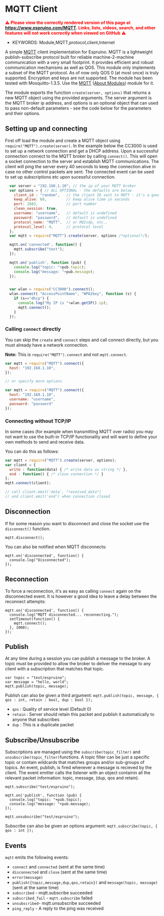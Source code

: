 <!--- Copyright (c) 2014 Lars Toft Jacobsen (boxed.dk), Gordon Williams. See the file LICENSE for copying permission. -->
MQTT Client
===========

<span style="color:red">:warning: **Please view the correctly rendered version of this page at https://www.espruino.com/MQTT. Links, lists, videos, search, and other features will not work correctly when viewed on GitHub** :warning:</span>

* KEYWORDS: Module,MQTT,protocol,client,Internet

A simple [MQTT](http://mqtt.org/) client implementation for Espruino. MQTT is a lightweight publish-subscribe protocol built for reliable machine-2-machine communication with a very small footprint. It provides efficient and robust communication mechanisms as well as QOS. This module only implements a subset of the MQTT protocol. As of now only QOS 0 (at most once) is truly supported. Encryption and keys are not supported. The module has been tested with Mosquitto-1.3.5. Use the [MQTT](/modules/MQTT.js) ([About Modules](/Modules)) module for it.

The module exports the function `create(server, options)` that returns a new MQTT object using the provided arguments. The server argument is the MQTT broker ip address, and options is an optional object that can used to pass non-default parameters - see the code below for the parameters and their options.

Setting up and connecting
---------------------------

First off load the module and create a MQTT object using ```require("MQTT").create(server)```. In the example below the CC3000 is used to set up a network connection and get a DHCP address. Upon a successful connection connect to the MQTT broker by calling ```connect()```. This will open a socket connection to the server and establish MQTT communications. The client will ping the server every 40 seconds to keep the connection alive in case no other control packets are sent. The connected event can be used to set up subscriptions etc upon sucessful connection.

```js
  var server = "192.168.1.10"; // the ip of your MQTT broker
  var options = { // ALL OPTIONAL - the defaults are below
    client_id : "random",   // the client ID sent to MQTT - it's a good idea to define your own static one based on `getSerial()`
    keep_alive: 60,         // keep alive time in seconds
    port: 1883,             // port number
    clean_session: true,
    username: "username",   // default is undefined
    password: "password",   // default is undefined
    protocol_name: "MQTT",  // or MQIsdp, etc..
    protocol_level: 4,      // protocol level
  };
  var mqtt = require("MQTT").create(server, options /*optional*/);

  mqtt.on('connected', function() {
    mqtt.subscribe("test");
  });

  mqtt.on('publish', function (pub) {
    console.log("topic: "+pub.topic);
    console.log("message: "+pub.message);
  });


  var wlan = require("CC3000").connect();
  wlan.connect( "AccessPointName", "WPA2key", function (s) {
    if (s=="dhcp") {
      console.log("My IP is "+wlan.getIP().ip);
      mqtt.connect();
    }
  });
```

### Calling `connect` directly

You can skip the `create` and `connect` steps and call connect directly,
but you must already have a network connection.

**Note:** This is `require("MQTT").connect` and not `mqtt.connect`.

```js
var mqtt = require("MQTT").connect({
  host: "192.168.1.10",
});

// or specify more options

var mqtt = require("MQTT").connect({
  host: "192.168.1.10",
  username: "username",
  password: "password"
});
```

### Connecting without TCP/IP

In some cases (for example when transmitting MQTT over radio) you may not
want to use the built-in TCP/IP functionality and will want to define your
own methods to send and receive data.

You can do this as follows:

```js
var mqtt = require("MQTT").create(server, options);
var client = {
  write : function(data) { /* write data as string */ },
  end : function() { /* close connection */ }
};
mqtt.connect(client);

// call client.emit('data', "received_data")
// and client.emit('end') when connection closed
```


Disconnection
-------------

If for some reason you want to disconnect and close the socket use the ```disconnect()``` function.

```
mqtt.disconnect();
```

You can also be notified when MQTT disconnects:

```
mqtt.on('disconnected', function() {
  console.log("Disconnected");
});
```

Reconnection
-------------

To force a reconnection, it's as easy as calling `connect` again on the disconnected event. It is however a good idea to leave a delay between the reconnect attempts:

```
mqtt.on('disconnected', function() {
  console.log("MQTT disconnected... reconnecting.");
  setTimeout(function() {
    mqtt.connect();
  }, 1000);
});
```


Publish
-----------

At any time during a session you can publish a message to the broker. A topic must be provided to allow the broker to deliver the message to any client with a subscription that matches that topic.

```
var topic = "test/espruino";
var message = "hello, world";
mqtt.publish(topic, message);
```

Publish can also be given a third argument:  `mqtt.publish(topic, message, { qos : int, retain : bool, dup : bool });`

* `qos` : Quality of service level (Default 0)
* `retain` : Server should retain this packet and publish it automatically to anyone that subscribes
* `dup` : This is a duplicate packet

Subscribe/Unsubscribe
-----------

Subscriptions are managed using the ```subscribe(topic_filter)``` and ```unsubscribe(topic_filter)```functions. A topic filter can be just a specific topic or contain wildcards that matches groups and/or sub-groups of topics. An event, publish, is fired whenever a message is recieved by the client. The event emitter calls the listener with an object containin all the relevant packet information: topic, message, (dup, qos and retain).

```
mqtt.subscribe("test/espruino");

mqtt.on('publish', function (pub) {
  console.log("topic: "+pub.topic);
  console.log("message: "+pub.message);
});

mqtt.unsubscribe("test/espruino");
```

Subscribe can also be given an options argument:  `mqtt.subscribe(topic, { qos : int });`

Events
------

`mqtt` emits the following events:

* `connect` and `connected` (sent at the same time)
* `disconnected` and `close` (sent at the same time)
* `error(message)`
* `publish({topic,message,dup,qos,retain})` and `message(topic, message)` (sent at the same time)
* `subscribed` - mqtt.subscribe succeeded
* `subscribed_fail` - `mqtt.subscribe` failed
* `unsubscribed`- mqtt.unsubscribe succeeded
* `ping_reply` - A reply to the ping was received
